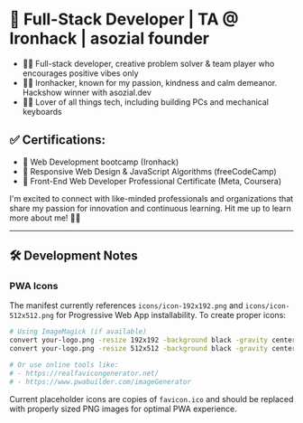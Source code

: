 # 🚀 Full-Stack Developer | TA @ Ironhack | asozial founder

- 🙌🏽 Full-stack developer, creative problem solver & team player who encourages positive vibes only
- 🙌🏽 Ironhacker, known for my passion, kindness and calm demeanor. Hackshow winner with asozial.dev
- 🙌🏽 Lover of all things tech, including building PCs and mechanical keyboards


## ✅ Certifications:

- 📜 Web Development bootcamp (Ironhack)
- 📜 Responsive Web Design & JavaScript Algorithms (freeCodeCamp)
- 📜 Front-End Web Developer Professional Certificate (Meta, Coursera)

I'm excited to connect with like-minded professionals and organizations that share my passion for innovation and continuous learning. Hit me up to learn more about me! 👊🏽

---

## 🛠️ Development Notes

### PWA Icons
The manifest currently references `icons/icon-192x192.png` and `icons/icon-512x512.png` for Progressive Web App installability. To create proper icons:

```bash
# Using ImageMagick (if available)
convert your-logo.png -resize 192x192 -background black -gravity center -extent 192x192 public/icons/icon-192x192.png
convert your-logo.png -resize 512x512 -background black -gravity center -extent 512x512 public/icons/icon-512x512.png

# Or use online tools like:
# - https://realfavicongenerator.net/
# - https://www.pwabuilder.com/imageGenerator
```

Current placeholder icons are copies of `favicon.ico` and should be replaced with properly sized PNG images for optimal PWA experience.

